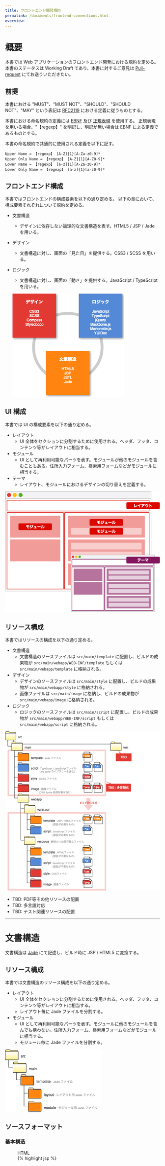 ```yaml
---
title: フロントエンド開発規約
permalink: /documents/frontend-conventions.html
overview:
---
```


# 概要

本書では Web アプリケーションのフロントエンド開発における規約を定める。
本書のステータスは Working Draft であり、本書に対するご意見は [Pull-request](https://github.com/CODEYA/codeya.github.io/blob/master/documents/frontend-conventions.md) にてお送りいただきたい。

## 前提

本書における "MUST"、"MUST NOT"、"SHOULD"、"SHOULD NOT"、"MAY" という表記は [RFC2119](http://www.asahi-net.or.jp/~sd5a-ucd/rfc-j/rfc-2119j.html) における定義に従うものとする。

本書における命名規約の定義には [EBNF](http://ja.wikipedia.org/wiki/EBNF) 及び [正規表現](http://ja.wikipedia.org/wiki/%E6%AD%A3%E8%A6%8F%E8%A1%A8%E7%8F%BE) を使用する。
正規表現を用いる場合、"【regexp】" を明記し、明記が無い場合は EBNF による定義であるものとする。

本書の命名規約で共通的に使用される定義を以下に記す。

```ebnf
Upper Name = 【regexp】 [A-Z]{1}[A-Za-z0-9]*
Upper Only Name = 【regexp】 [A-Z]{1}[A-Z0-9]*
Lower Name = 【regexp】 [a-z]{1}[A-Za-z0-9]*
Lower Only Name = 【regexp】 [a-z]{1}[a-z0-9]*
```

## フロントエンド構成

本書ではフロントエンドの構成要素を以下の通り定める。
以下の章において、構成要素それぞれについて規約を定める。

* 文書構造
  * デザインに依存しない論理的な文書構造を表す。HTML5 / JSP / Jade を用いる。
* デザイン
  * 文書構造に対し、画面の「見た目」を提供する。CSS3 / SCSS を用いる。
* ロジック
  * 文書構造に対し、画面の「動き」を提供する。JavaScript / TypeScript を用いる。

  ![フロントエンド構成](./frontend-conventions/frontend-structure.png)

## UI 構成

本書では UI の構成要素を以下の通り定める。

* レイアウト
  * UI 全体をセクションに分割するために使用される。ヘッダ、フッタ、コンテンツ等がレイアウトに相当する。
* モジュール
  * UI として再利用可能なパーツを表す。モジュールが他のモジュールを含むこともある。住所入力フォーム、検索用フォームなどがモジュールに相当する。
* テーマ
  * レイアウト、モジュールにおけるデザインの切り替えを定義する。

![UI 構成要素](./frontend-conventions/ui-element.png)

## リソース構成

本書ではリソースの構成を以下の通り定める。

* 文書構造
  * 文書構造のソースファイルは `src/main/template` に配置し、ビルドの成果物が `src/main/webapp/WEB-INF/template` もしくは `src/main/webapp/template` に格納される。
* デザイン
  * デザインのソースファイルは `src/main/style` に配置し、ビルドの成果物が `src/main/webapp/style` に格納される。
  * 画像ファイルは `src/main/image` に格納し、ビルドの成果物が `src/main/webapp/image` に格納される。
* ロジック
  * ロジックのソースファイルは `src/main/script` に配置し、ビルドの成果物が `src/main/webapp/WEB-INF/script` もしくは `src/main/webapp/script` に格納される。

![リソース構成](./frontend-conventions/frontend-directory-structure.png)

* TBD: PDF等その他リソースの配置
* TBD: 多言語対応
* TBD: テスト関連リソースの配置

-------------------------------------------------------------------------
# 文書構造

文書構造は [Jade](http://jade-lang.com/) にて記述し、ビルド時に JSP / HTML5 に変換する。

## リソース構成

本書では文書構造のリソース構成を以下の通り定める。

* レイアウト
  * UI 全体をセクションに分割するために使用される。ヘッダ、フッタ、コンテンツ等がレイアウトに相当する。
  * レイアウト毎に Jade ファイルを分割する。
* モジュール
  * UI として再利用可能なパーツを表す。モジュールに他のモジュールを含んでも構わない。住所入力フォーム、検索用フォームなどがモジュールに相当する。
  * モジュール毎に Jade ファイルを分割する。

![文書構造リソース構成](./frontend-conventions/dom-directory-structure.png)

## ソースフォーマット

### 基本構造

<figure><figcaption>HTML</figcaption>{% highlight jsp %}
<!DOCTYPE html>
<html lang="ja">
<head>
  <meta charset="UTF-8">
  <link /><!-- CSS 読み込み -->
</head>
<body>
  <article>
    <section /><!-- レイアウト -->
  </article>
  <script /><!-- JavaScript 読み込み -->
</body>
</html>
{% endhighlight %}</figure>

<figure><figcaption>JSP</figcaption>{% highlight jsp %}
<%@ page contentType="text/html; charset=UTF-8" %>
<%@ taglib uri="http://java.sun.com/jsp/jstl/core" prefix="c" %>
<%@ taglib uri="http://java.sun.com/jsp/jstl/functions" prefix="f" %>
<!DOCTYPE html>
<html lang="ja">
<head>
  <meta charset="UTF-8">
  <link /><!-- CSS 読み込み -->
</head>
<body>
  <article>
    <section /><!-- レイアウト -->
  </article>
  <script /><!-- JavaScript 読み込み -->
</body>
</html>
{% endhighlight %}</figure>

<figure><figcaption>Jade</figcaption>{% highlight jade %}
|<%@ page contentType="text/html; charset=UTF-8" %>
|<%@ taglib uri="http://java.sun.com/jsp/jstl/core" prefix="c" %>
|<%@ taglib uri="http://java.sun.com/jsp/jstl/functions" prefix="f" %>

DOCTYPE html
html(lang="ja")
  head
    meta(charset="UTF-8")
    link //- CSS 読み込み
  body
    article
      section //- レイアウト
    script //- JavaScript 読み込み
{% endhighlight %}</figure>

### Jade ソースフォーマット

| フォーマット         | 設定値                            |
| ------------------ | -------------------------------- |
| 文字エンコーディング   | UTF-8 (No BOM)                   |
| 改行コード           | LF                               |
| 最終行              | new line                         |
| インデント           | 2 spaces (Tab を使用してはならない)  |
| 1行の文字数          | 140                              |
| HTMLエレメント名     | lower case                       |
| HTML属性名          | lower case                       |
| HTML属性値クオート    | double quotation (")             |

### Jade ドキュメンテーションコメント

TBD:

### Jade インラインコメント

コメントは JSP / HTML5 に出力されない形式を使用する。
JSP / HTML5 に出力するコメントは最小限に止める。

```jade
//- will not output within markup
```

### Jade TODO コメント

TODO コメントはインラインコメント同様の形式を使用し、"TODO:" キーワードを明記する。"TODO:" 以外のキーワードを使用してはならない。
必ず「いつ、誰が記載した TODO か」「何故、何が TODO か」「いつ解消予定か」を記載すること。

```jade
//-TODO: [2015/01/01〜2015/01/31 Takahashi] 仕様調整中のためメッセージのデータ構造が暫定。
```

## 命名規約

### Jade ファイル名

Jade ファイル名は lower-hyphen-notation の名詞句とし、".jade" 拡張子を付与する。

```ebnf
Jade File Name = Lower Only Name, { "-", Lower Only Name }
```

### Jade メソッド名

Jade メソッド名は lowerCamelNotation の動詞句 (名詞句もしくは副詞句を続けて良い) とする。

```ebnf
Jade Method Name = Lower Name
```

### Jade 変数名

Jade 変数名は lowerCamelNotation の名詞句とする。
但し、慣習的名称(ループカウンターにおける "i"、"j" 等)は許可する。

```ebnf
Jade Variable Name = Lower Name
```

## コーディング規約

### Class の記載

デザインをマルチクラスにて実現するため、クラスセレクターは属性として指定する(MUST)。

```jade
//- GOOD
div(class="menu-item")
//- BAD
div.menu-item
```

### インラインスタイル記述を禁止

CSS を HTML 内にインラインで記載することを禁止とする(MUST NOT)。

```html
<!-- BAD -->
<style>
  .message {}
</style>

<!-- BAD -->
<div style="color: red;"></div>
```

### インラインスクリプト記述を禁止

HTML に JavaScript を記載してはならない(MUST NOT)。
また、JSP に Scriptlet を記載してはならない(MUST NOT)。

```html
<!-- BAD -->
<div onclick="javascript:alert('hello javascript!');" />
<script type="text/javascript">
  alert("hello javascript!");
</script>
```

```jsp
<%-- BAD --%>
<%= message.title %>
<% out.print(message.body); %>
<%! public int getSomething() { return null; } %>
```

### include の使用

include の使用が必要な場合、可能な限り Jade の include や mixin を使用する(SHOULD)。
JSP の `<jsp:include />` や `<%@ include />` は可能な限り使用しない。

### anchor 先のスキーム指定の禁止

anchor タグの href 要素にてスキームを指定してはならない(SHOULD)。
但し、明示的にスキームを切り替える場合を除く。

```html
<!-- GOOD -->
<a href="//www.codeya.co.jp"></a>
<!-- BAD -->
<a href="http://www.codeya.co.jp"></a>
```

-------------------------------------------------------------------------
# デザイン

デザインは [SCSS](http://sass-lang.com/) にて記述し、ビルド時に CSS3 に変換する。
フレームワークとして [Compass](http://compass-style.org/) を採用する。

## リソース構成

本書ではデザインのリソース構成を以下の通り定める。

* ベース
  * エレメントのデフォルトスタイルを定義する。また、複数の SCSS にて共通的に使用される変数、@extend を定義する。
  * ベースではIDセレクター、クラスセレクターを使用してはならない。
* レイアウト
  * UI 全体をセクションに分割するために使用される。ヘッダ、フッタ、コンテンツ等がレイアウトに相当する。
  * レイアウト毎に SCSS ファイルを分割する。
* モジュール
  * UI として再利用可能なパーツを表す。モジュールに他のモジュールを含んでも構わない。住所入力フォーム、検索用フォームなどがモジュールに相当する。
  * モジュール毎に SCSS ファイルを分割する。但し、類似のモジュールを同一ファイルにて管理しても構わない。
* テーマ
  * レイアウト、モジュールにおけるデザインの切り替えを定義する。
  * テーマ毎に SCSS ファイルを分割する。

![デザインリソース構成](./frontend-conventions/design-directory-structure.png)

## ソースフォーマット

### 基本構造

```css
.message {
  color: #000000;
  background-color: #FFFFFF;
  -moz-box-shadow: 3px 0px 5px rgba(0, 0, 0, 0.05);
  -webkit-box-shadow: 3px 0px 5px rgba(0, 0, 0, 0.05);
  box-shadow: 3px 0px 5px rgba(0, 0, 0, 0.05);
}
.message--warning {
  color: #FF0000;
  background-color: #FFDDDD;
}
```

```scss
$shadow-color: #000000;

.message {
  color: #000000;
  background-color: #FFFFFF;
  @include single-box-shadow(3px, 0px, 5px, null, $shadow-color, null)
}
.message--warning {
  color: #FF0000;
  background-color: #FFDDDD;
}
```

### SCSS ファイルフォーマット

| フォーマット         | 設定値                            |
| ------------------ | -------------------------------- |
| 文字エンコーディング   | UTF-8 (No BOM)                   |
| 改行コード           | LF                               |
| 最終行              | new line                         |
| インデント           | 2 spaces (Tab を使用してはならない)  |
| 1行の文字数          | 140                              |
| CSS属性名           | lower case                       |
| CSS属性値(色指定)    | upper case                       |

### SCSS ドキュメンテーションコメント

[Styledocco](http://jacobrask.github.io/styledocco/) 形式のドキュメンテーションコメントを記載する。

{% highlight scss %}
/*
# メッセージ表示

メッセージを表示する。
メッセージのレベルを `.message-error`、`.message-warning`、`.message-info` にて指定する。

```
<div class="message message-error">メッセージ</div>
```
*/
.message {

}
{% endhighlight %}

### SCSS インラインコメント

コメントは CSS3 に出力されない形式を使用する。
CSS3 に出力するコメントは最小限に止める。

```scss
// will not output within markup
```

### SCSS TODO コメント

TODO コメントはインラインコメント同様の形式を使用し、"TODO:" キーワードを明記する。"TODO:" 以外のキーワードを使用してはならない。
必ず「いつ、誰が記載した TODO か」「何故、何が TODO か」「いつ解消予定か」を記載すること。

```scss
//TODO: [2015/01/01〜2015/01/31 Takahashi] 仕様調整中のためメッセージのフォントカラーが暫定値。
```

## 命名規約

### SCSS ファイル名

SCSS ファイル名は lower-hyphen-notation の名詞句とし、".scss" 拡張子を付与する。
SCSS ファイル名は原則レイアウト名もしくはモジュール名を使用するものとする。
複数のモジュールを同一 SCSS ファイルに格納する場合は内包するモジュールを適切に表す名称とする。

```ebnf
SCSS File Name = Lower Only Name, { "-", Lower Only Name }
```

### SCSS レイアウト用IDセレクター名

レイアウト用IDセレクター名は UPPER_UNDESCORE_NOTATION の名詞句とする。

```ebnf
Layout Class Selector Name = Upper Only Name, { "_", Upper Only Name }
```

### SCSS モジュール用クラスセレクター名

モジュール用クラスセレクター名はモジュール名、エレメント名、モディファイヤー名から構成される。

モジュール名はモジュールの識別に使用される名称であり、 lower-hyphen-notation の名詞句とする。

エレメント名はモジュールを構成する要素の識別に使用される名称であり、 lower-hyphen-notation の名詞句とする。

モディファイヤー名はモジュールのバリエーションを示す名称であり、 lower の名詞句もしくは副詞句とする。
モディファイヤーの中でモジュールの状態を示すものをステートと呼び、ステート名は "is-" 接頭辞を持つ副詞句とする。
例) "is-active", "is-collapsed", "is-hidden", "is-visible", "is-draggable"

```ebnf
Module Class Selector Name = Module Name, [ "__", Element Name ], [ "--", Modifier Name ]
Module Name = Lower Only Name, { "-", Lower Only Name }
Element Name = Lower Only Name, { "-", Lower Only Name }
Modifier Name = Lower Only Name | State Name
State Name = "is-", Lower Only Name
```

### SCSS テーマ用クラスセレクター名

TBD:

### SCSS @extend 名

SCSS @extend 名は lower-hyphen-notation の名詞句とする。
SCSS @extend 名は @extend の表現するデザインを適切に表す名称とする。

```ebnf
SCSS Extend Name = Lower Only Name, { "-", Lower Only Name }
```

### SCSS 変数名

SCSS 変数名は変数のターゲットとなるレイアウト名もしくはモジュール名と属性名から構成される。

属性名は一般的に CSS の属性名 ("background-color", "font-size" 等) を指定するが、それ以外の文字列を指定する場合は lower-hyphen-notation の名詞句とする。

```ebnf
SCSS Variable Name = [ SCSS Variable Target Name, "_" ], Attribute Name
SCSS Variable Target Name = Layout Class Selector Name | Module Class Selector Name
Attribute Name = Lower Only Name { "-", Lower Only Name }
```

## コーディング規約

### エレメントの利用用途

エレメントは以下の用途で利用するものとする(MUST)。

| エレメント        | 利用用途                   |
|-----------------|--------------------------|
| article         | 画面全体(body 直下)        |
| section         | レイアウト                 |
| div             | 汎用的なブロックエレメント    |
| span            | 汎用的なインラインエレメント   |
| p               | テキストの段落              |
| a               | ハイパーリンク、ボタン       |
| ul / ol / li    | 列挙                      |
| h1, h2, h3      | レイアウトにおけるタイトル    |
| h4, h5, h6      | モジュールにおけるタイトル    |

TBD: <a> の用途を要確認。

### マルチクラスによるデザイン管理

単一エレメントに対し、複数クラスの適用を許可する。

```html
<!-- OK -->
<div class="message message--warning"></div>
```

### ID セレクターの使用制限

レイアウトを除き、ID セレクターを使用してはならない(MUST NOT)。

### 要素セレクターの使用

モジュール内のエレメントについては要素セレクターを使用してデザインを定義する(SHOULD)。
必要に応じモジュール内のエレメントにクラスセレクタを適用しても良い。

### 子孫セレクターの使用制限

同一モジュール内を除き、子孫セレクターを使用してはならない(SHOULD NOT)。

### !important の使用制限

ステートを除き、`!important` を使用してはならない(MUST NOT)。

```css
// OK
.tab--is-active {
  color: red!important;
}
// BAD
.tab {
  color: red!important;
}
```

### @mixin の使用制限

Compass の提供する @mixin を除き、@mixin を使用してはならない(MUST NOT)。
@mixin の代わりに @extend を使用する。@extend を使用することで CSS 属性の由来を Web ブラウザーで確認することが可能となり保守が容易となる。

TBD: @mixin の使用を禁止して問題がないか検証。

### JavaScript にて表示制御を行わない

表示の変更を行う場合、CSS にて定義し JavaScript によるクラスセレクターの追加/削除にて制御する(MUST)。

<figure><figcaption>CSS</figcaption>{% highlight css %}
.panel {
  visibility: hidden;
}
.panel--is-visible {
  visibility: visible;
}
{% endhighlight %}</figure>

<figure><figcaption>JavaScript</figcaption>{% highlight javascript %}
// GOOD
$('.panel').addClass('panel--is-visible');
$('.panel').removeClass('panel--is-visible');

// BAD
$('.panel').show();
$('.panel').hide();
{% endhighlight %}</figure>

### url のスキーム指定の禁止

url() にてスキームを指定してはならない(MUST)。

```html
<!-- GOOD -->
.panel {
  background: url(//www.codeya.co.jp/images/panel);
}
<!-- BAD -->
.panel {
  background: url(http://www.codeya.co.jp/images/panel);
}
```

TBD: IE での挙動を調査(スキームを指定しない場合リクエストが2回発行されるとの情報アリ)

### レガシーブラウザー対応

レガシーブラウザーには [グレイスフルデグラデーション](http://www.w3.org/wiki/Graceful_degradation_versus_progressive_enhancement) にて対応を行う。

--------------------------------------------------------------------------------
# ロジック

ロジックは [TypeScript](http://www.typescriptlang.org/) にて記述し、ビルド時に JavaScript に変換する。
フレームワークとして [Backbone.js](http://backbonejs.org/) 及び [Marionette.js](http://marionettejs.com/) を採用する。

## リソース構成

本書ではロジックのリソース構成を以下の通り定める。

TBD:

## ソースフォーマット

### 基本構造

### TypeScript ファイルフォーマット

| フォーマット         | 設定値                            |
| ------------------ | -------------------------------- |
| 文字エンコーディング   | UTF-8 (No BOM)                   |
| 改行コード           | LF                               |
| 最終行              | new line                         |
| インデント           | 4 spaces (Tab を使用してはならない)  |
| 1行の文字数          | 140                              |

### TypeScript ドキュメンテーションコメント

[YUIDoc](http://yui.github.io/yuidoc/) 形式のドキュメンテーションコメントを記載する。

```javascript
/**
 * @namespace Resources
 */
module Resources {

  /**
   * @class ErrorMessage
   * @extends Resources.Abstract
   * @constructor
   * @param {any} param
   */
  class ErrorMessage extends Message {

    /**
     * error
     *
     * @type string
     * @property error
     */
    private error:string;

    /**
     * @constructor
     * @param {string} title
     * @param {string} message
     * @param {string} error
     */
    constructor(title:string, message:string, error:string) {
      super(title, message);
      this.error = error;
    }

    /**
     * @method getError
     * @return {string} error
     */
    function getError() : string {
      return this.error;
    }
  }
}
```

### TypeScript インラインコメント

必要に応じ、ラインコメントとブロックコメントを使用する。

```javascript
// GOOD
/* GOOD */
```

### TypeScript TODO コメント

TODO コメントはインラインコメント同様の形式を使用し、"TODO:" キーワードを明記する。"TODO:" 以外のキーワードを使用してはならない。
必ず「いつ、誰が記載した TODO か」「何故、何が TODO か」「いつ解消予定か」を記載すること。

```javascript
//TODO: [2015/01/01〜2015/01/31 Takahashi] 仕様調整中のため計算ロジック未実装。
```

## 命名規約

### TypeScript ファイル名

TypeScript ファイルは lower-hyphen-notation の名詞句とし、".ts" 拡張子を付与する。

```ebnf
TypeScript File Name = Lower Only Name, { "-", Lower Only Name }
```

### TypeScript モジュール名

TypeScript モジュール名は UpperCamelNotation の名詞句とする。

```ebnf
TypeScript Module Name = Upper Name
```

### TypeScript クラス名、TypeScript インタフェース名

TypeScript クラス名、TypeScript インタフェース名は UpperCamelNotation の名詞句とする。

```ebnf
TypeScript Class Name = Upper Name
```

### TypeScript メソッド名

TypeScript メソッド名は lowerCamelNotation の動詞句 (名詞句もしくは副詞句を続けて良い) とする。

```ebnf
TypeScript Method Name = Lower Name
```

### TypeScript 変数名

TypeScript 変数名は lowerCamelNotation の名詞句とする。
但し、慣習的名称(ループカウンターにおける "i"、"j" 等)は許可する。

```ebnf
TypeScript Variable Name = Lower Name
```

## コーディング規約

### メソッドの戻り値の型を指定する

メソッドの戻り値の型を明示しなければならない(MUST)。

```javascript
// GOOD
function getMessage(): string { return this.message; }
// BAD
function getMessage() { return this.message; }
```

### 変数の型は必要な場合にのみ指定する

変数の型は変数定義時に明確にならない場合にのみ指定する(SHOULD)。

```javascript
// GOOD
var str = "文字列";
var num : number;

// BAD
var bol : boolean = true;
```

### ブロック

制御構文におけるブロックの波括弧を省略してはならない(MUST NOT)。

```javascript
// GOOD
if(isActive) {
  this.doSomething();
}
// BAD
if(isActive)
this.doSomething();
// BAD
if(isActive) this.doSomething();
```

### 比較演算子

`==`、`!=` の使用は必要最低限とし、可能な限り `===`、`!==` を用いる(SHOULD)。

### eval の禁止

eval 関数を使用してはならない(MUST NOT)。

### with の禁止

with 制御文を使用してはならない(MUST NOT)。

### 配列には Array<type> を使用する

配列を使用する場合、`Array<type>` を使用しなければならない(SHOULD)。

```javascript
// GOOD
Array<type>

// BAD
type[]
```

